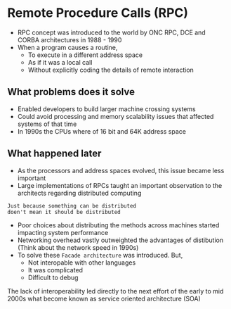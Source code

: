 # Remote Procedure Calls (RPC)

* RPC concept was introduced to the world by ONC RPC, DCE and CORBA architectures in 1988 - 1990
* When a program causes a routine,
  * To execute in a different address space
  * As if it was a local call
  * Without explicitly coding the details of remote interaction

## What problems does it solve

* Enabled developers to build larger machine crossing systems
* Could avoid processing and memory scalability issues that affected systems of that time
* In 1990s the CPUs where of 16 bit and 64K address space

## What happened later

* As the processors and address spaces evolved, this issue became less important
* Large implementations of RPCs taught an important observation to the architects regarding distributed computing

```
Just because something can be distributed 
doen't mean it should be distributed
```
* Poor choices about distributing the methods across machines started impacting system performance
* Networking overhead vastly outweighted the advantages of distibution (Think about the network speed in 1990s)
* To solve these `Facade architecture` was introduced. But,
   * Not interopable with other languages
   * It was complicated
   * Difficult to debug
 
The lack of interoperability led directly to the next effort of the early to mid 2000s what become known as service oriented architecture (SOA)

